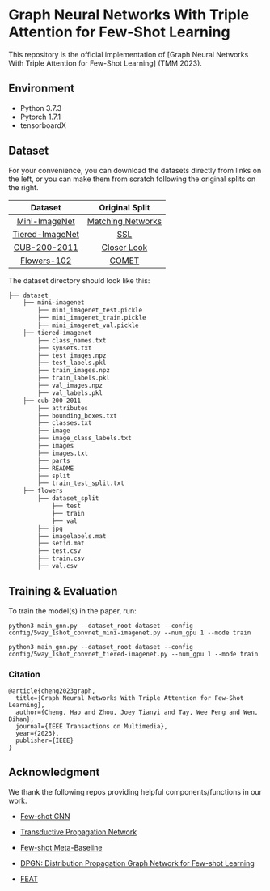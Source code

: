 # Graph Neural Networks With Triple Attention for Few-Shot Learning

This repository is the official implementation of [Graph Neural Networks With Triple Attention for Few-Shot Learning] (TMM 2023). 

## Environment

- Python 3.7.3
- Pytorch 1.7.1
- tensorboardX

## Dataset
For your convenience, you can download the datasets directly from links on the left, or you can make them from scratch following the original splits on the right.

|    Dataset    | Original Split |
| :-----------: |:----------------:|
|  [Mini-ImageNet](https://drive.google.com/open?id=15WuREBvhEbSWo4fTr1r-vMY0C_6QWv4w)  |  [Matching Networks](https://arxiv.org/pdf/1606.04080.pdf)  | 
|    [Tiered-ImageNet](https://drive.google.com/file/d/1nVGCTd9ttULRXFezh4xILQ9lUkg0WZCG)   |   [SSL](https://arxiv.org/abs/1803.00676)   |
|      [CUB-200-2011](https://github.com/wyharveychen/CloserLookFewShot/tree/master/filelists/CUB)     |   [Closer Look](https://arxiv.org/pdf/1904.04232.pdf)   |
|        [Flowers-102](https://www.robots.ox.ac.uk/~vgg/data/flowers/102/)     |   [COMET](https://arxiv.org/pdf/2007.07375.pdf)   |


The dataset directory should look like this:
```bash
├── dataset
    ├── mini-imagenet
        ├── mini_imagenet_test.pickle   
        ├── mini_imagenet_train.pickle  
        ├── mini_imagenet_val.pickle
    ├── tiered-imagenet
        ├── class_names.txt   
        ├── synsets.txt  
        ├── test_images.npz
        ├── test_labels.pkl   
        ├── train_images.npz  
        ├── train_labels.pkl
        ├── val_images.npz
        ├── val_labels.pkl
    ├── cub-200-2011
        ├── attributes   
        ├── bounding_boxes.txt 
        ├── classes.txt
        ├── image   
        ├── image_class_labels.txt 
        ├── images
        ├── images.txt   
        ├── parts
        ├── README
        ├── split
        ├── train_test_split.txt
    ├── flowers
        ├── dataset_split
            ├── test
            ├── train
            ├── val 
        ├── jpg
        ├── imagelabels.mat
        ├── setid.mat 
        ├── test.csv
        ├── train.csv
        ├── val.csv   
```

## Training & Evaluation

To train the model(s) in the paper, run:

```
python3 main_gnn.py --dataset_root dataset --config config/5way_1shot_convnet_mini-imagenet.py --num_gpu 1 --mode train

python3 main_gnn.py --dataset_root dataset --config config/5way_1shot_convnet_tiered-imagenet.py --num_gpu 1 --mode train
```


### Citation
```
@article{cheng2023graph,
  title={Graph Neural Networks With Triple Attention for Few-Shot Learning},
  author={Cheng, Hao and Zhou, Joey Tianyi and Tay, Wee Peng and Wen, Bihan},
  journal={IEEE Transactions on Multimedia},
  year={2023},
  publisher={IEEE}
}
```

## Acknowledgment
We thank the following repos providing helpful components/functions in our work.
- [Few-shot GNN](https://github.com/vgsatorras/few-shot-gnn)

- [Transductive Propagation Network](https://github.com/csyanbin/TPN)

- [Few-shot Meta-Baseline](https://github.com/yinboc/few-shot-meta-baseline)

- [DPGN: Distribution Propagation Graph Network for Few-shot Learning](https://github.com/megvii-research/DPGN)

- [FEAT](https://github.com/Sha-Lab/FEAT)
